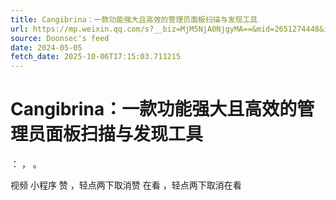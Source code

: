 ```yaml
---
title: Cangibrina：一款功能强大且高效的管理员面板扫描与发现工具
url: https://mp.weixin.qq.com/s?__biz=MjM5NjA0NjgyMA==&mid=2651274448&idx=4&sn=b0f5cebacd1fe5058deabb731ff6a9c8
source: Doonsec's feed
date: 2024-05-05
fetch_date: 2025-10-06T17:15:03.711215
---
```


# Cangibrina：一款功能强大且高效的管理员面板扫描与发现工具

：
，
。

视频
小程序
赞
，轻点两下取消赞
在看
，轻点两下取消在看